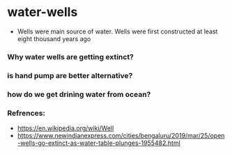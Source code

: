 # water-wells
- Wells were main source of water. Wells were first constructed at least eight thousand years ago

### Why water wells are getting extinct?

### is hand pump are better alternative?

### how do we get drining water from ocean?

### Refrences:
- https://en.wikipedia.org/wiki/Well
- https://www.newindianexpress.com/cities/bengaluru/2019/mar/25/open-wells-go-extinct-as-water-table-plunges-1955482.html